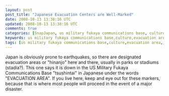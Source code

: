 ```yaml
---           
layout: post
post_title: "Japanese Evacuation Centers are Well-Marked"
date: 2008-10-13 13:38:16 UTC
updated: 2008-10-13 13:38:16 UTC
comments: true
categories: [SnapJapan, us military fukaya communications base, culture, evacuation area, japan, earthquake, hinanjo]
keywords: us military fukaya communications base,culture,evacuation area,japan,earthquake,hinanjo
tags: [us military fukaya communications base,culture,evacuation area,japan,earthquake,hinanjo]
---
```

 

[](http://www.flickr.com/photos/81796435@N00/2936439135 "View 'Around Gumisawa 200810' on Flickr.com")Japan is obviously prone to earthquakes, so there are designated evacuation areas or "hinanjo" here and there, usually in parks or stadiums (stadia?). This one says it is down in the US Military Fukaya Communications Base "tsushintai" in Japanese under the words "EVACUATION AREA". If you live here, keep and eye out for these markers, because that is where most people will proceed in the event of a major disaster. 

